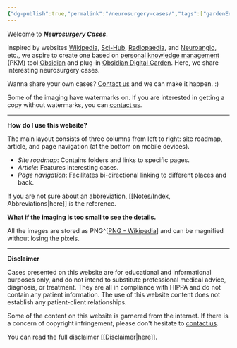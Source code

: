 ```yaml
---
{"dg-publish":true,"permalink":"/neurosurgery-cases/","tags":["gardenEntry"],"created":"2023-05-27T13:58:35.000-07:00","updated":"2023-09-27T14:40:42.312-07:00"}
---
```



Welcome to ***Neurosurgery Cases***.

Inspired by websites [Wikipedia](https://www.wikipedia.org/), [Sci-Hub](https://www.sci-hub.st/), [Radiopaedia](https://radiopaedia.org/), and [Neuroangio](http://neuroangio.org/), etc., we aspire to create one based on [personal knowledge management](https://en.wikipedia.org/wiki/Personal_knowledge_management) (PKM) tool [Obsidian](https://obsidian.md/) and plug-in [Obsidian Digital Garden](https://dg-docs.ole.dev/). Here, we share interesting neurosurgery cases.

Wanna share your own cases? [Contact us](mailto:contact@neurosurgerycases.com) and we can make it happen. :)

Some of the imaging have watermarks on. If you are interested in getting a copy without watermarks, you can [contact us](mailto:contact@neurosurgerycases.com).

---

**How do I use this website?**

The main layout consists of three columns from left to right: site roadmap, article, and page navigation (at the bottom on mobile devices).

- _Site roadmap_: Contains folders and links to specific pages.
- _Article_: Features interesting cases.
- _Page navigation_: Facilitates bi-directional linking to different places and back.

If you are not sure about an abbreviation, [[Notes/Index, Abbreviations\|here]] is the reference.

**What if the imaging is too small to see the details.**

All the images are stored as PNG^[[PNG - Wikipedia](https://en.wikipedia.org/wiki/PNG)] and can be magnified without losing the pixels.

---

**Disclaimer**

Cases presented on this website are for educational and informational purposes only, and do not intend to substitute professional medical advice, diagnosis, or treatment. They are all in compliance with HIPPA and do not contain any patient information. The use of this website content does not establish any patient-client relationships. 

Some of the content on this website is garnered from the internet. If there is a concern of copyright infringement, please don't hesitate to [contact us](mailto:contact@neurosurgerycases.com).

You can read the full disclaimer [[Disclaimer\|here]].
